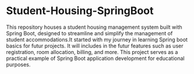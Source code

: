 # Student-Housing-SpringBoot
This repository houses a student housing management system built with Spring Boot, designed to streamline and simplify the management of student accommodations.It started with my journey in learning Spring boot basics for futur projects. It will includes in the futur features such as user registration, room allocation, billing, and more. This project serves as a practical example of Spring Boot application development for educational purposes.
